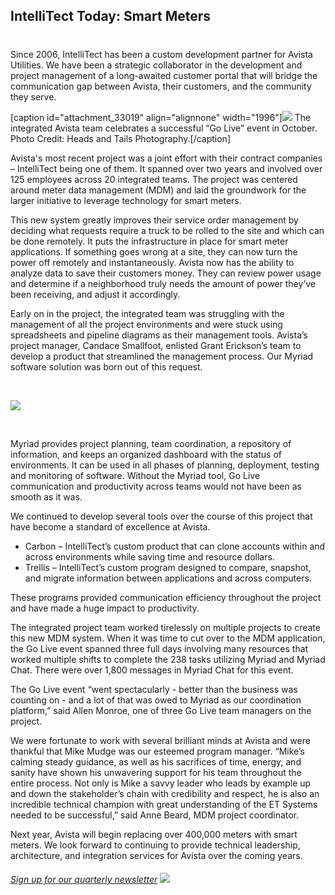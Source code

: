 

## IntelliTect Today: Smart Meters
#
Since 2006, IntelliTect has been a custom development partner for Avista Utilities. We have been a strategic collaborator in the development and project management of a long-awaited customer portal that will bridge the communication gap between Avista, their customers, and the community they serve.

[caption id="attachment_33019" align="alignnone" width="1996"]![](https://intellitect.com/wp-content/uploads/2018/01/2.-MDM-GL-Group-Pic-clear-e1515792648770.jpg) The integrated Avista team celebrates a successful “Go Live” event in October.  
Photo Credit: Heads and Tails Photography.[/caption]

Avista's most recent project was a joint effort with their contract companies – IntelliTect being one of them. It spanned over two years and involved over 125 employees across 20 integrated teams. The project was centered around meter data management (MDM) and laid the groundwork for the larger initiative to leverage technology for smart meters.

This new system greatly improves their service order management by deciding what requests require a truck to be rolled to the site and which can be done remotely. It puts the infrastructure in place for smart meter applications. If something goes wrong at a site, they can now turn the power off remotely and instantaneously. Avista now has the ability to analyze data to save their customers money. They can review power usage and determine if a neighborhood truly needs the amount of power they’ve been receiving, and adjust it accordingly.

Early on in the project, the integrated team was struggling with the management of all the project environments and were stuck using spreadsheets and pipeline diagrams as their management tools. Avista’s project manager, Candace Smallfoot, enlisted Grant Erickson’s team to develop a product that streamlined the management process. Our Myriad software solution was born out of this request.

 

![](https://intellitect.com/wp-content/uploads/2018/01/Myriad-Graphic-2-e1515792825555.jpg)

 

Myriad provides project planning, team coordination, a repository of information, and keeps an organized dashboard with the status of environments. It can be used in all phases of planning, deployment, testing and monitoring of software. Without the Myriad tool, Go Live communication and productivity across teams would not have been as smooth as it was.

We continued to develop several tools over the course of this project that have become a standard of excellence at Avista.

- Carbon – IntelliTect’s custom product that can clone accounts within and across environments while saving time and resource dollars.
- Trellis – IntelliTect’s custom program designed to compare, snapshot, and migrate information between applications and across computers.

These programs provided communication efficiency throughout the project and have made a huge impact to productivity.

The integrated project team worked tirelessly on multiple projects to create this new MDM system. When it was time to cut over to the MDM application, the Go Live event spanned three full days involving many resources that worked multiple shifts to complete the 238 tasks utilizing Myriad and Myriad Chat. There were over 1,800 messages in Myriad Chat for this event.

The Go Live event “went spectacularly - better than the business was counting on - and a lot of that was owed to Myriad as our coordination platform,” said Allen Monroe, one of three Go Live team managers on the project.

We were fortunate to work with several brilliant minds at Avista and were thankful that Mike Mudge was our esteemed program manager. “Mike’s calming steady guidance, as well as his sacrifices of time, energy, and sanity have shown his unwavering support for his team throughout the entire process. Not only is Mike a savvy leader who leads by example up and down the stakeholder’s chain with credibility and respect, he is also an incredible technical champion with great understanding of the ET Systems needed to be successful,” said Anne Beard, MDM project coordinator.

Next year, Avista will begin replacing over 400,000 meters with smart meters. We look forward to continuing to provide technical leadership, architecture, and integration services for Avista over the coming years.

###### [Sign up for our quarterly newsletter](https://bit.ly/2Nhro9T) [![](https://intellitect.com/wp-content/uploads/2017/07/Click-here-to-sign-up-1-300x69.jpg)](https://bit.ly/2Nhro9T "IntelliTect Today: Smart Meters for the Inland Northwest")
